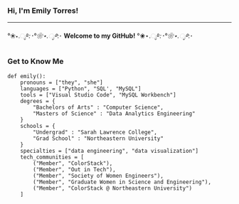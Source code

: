 ### Hi, I'm Emily Torres!

-----------------------------------------------------------------

°❀⋆.ೃ࿔*:･°❀⋆.ೃ࿔*:･ **Welcome to my GitHub!** °❀⋆.ೃ࿔*:･°❀⋆.ೃ࿔*:･

### Get to Know Me
```
def emily():
    pronouns = ["they", "she"]
    languages = ["Python", "SQL', "MySQL"]
    tools = ["Visual Studio Code", "MySQL Workbench"]
    degrees = {
        "Bachelors of Arts" : "Computer Science",
        "Masters of Science" : "Data Analytics Engineering"
    }
    schools = {
        "Undergrad" : "Sarah Lawrence College",
        "Grad School" : "Northeastern University"
    }
    specialties = ["data engineering", "data visualization"]
    tech_communities = [
        ("Member", "ColorStack"),
        ("Member", "Out in Tech"),
        ("Member", "Society of Women Engineers"),
        ("Member", "Graduate Women in Science and Engineering"),
        ("Member", "ColorStack @ Northeastern University")
    ]
```
